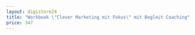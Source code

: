 ```yaml
---
layout: digistore24
title: "Workbook \"Clever Marketing mit Fokus\" mit Begleit Coaching"
price: 347
---
```

